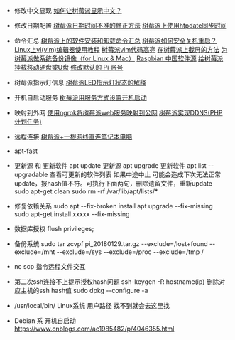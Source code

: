 - 修改中文显现
[如何让树莓派显示中文？](http://shumeipai.nxez.com/2016/03/13/how-to-make-raspberry-pi-display-chinese.html)
- 修改日期配置
[树莓派日期时间不准的修正方法](http://shumeipai.nxez.com/2015/06/28/raspberry-pi-date-and-time-correction-method-allowed.html#more-1927)
[树莓派上使用htpdate同步时间](http://shumeipai.nxez.com/2015/02/13/using-htpdate-on-raspberry-pi.html#more-1522)

- 命令汇总
[树莓派上的软件安装和卸载命令汇总](http://shumeipai.nxez.com/2015/01/03/raspberry-pi-software-installation-and-uninstallation-command.html#more-1452)
[树莓派如何安全关机重启？](http://shumeipai.nxez.com/2013/08/25/raspberry-pi-how-to-safely-shutdown-restart.html)
[Linux上vi(vim)编辑器使用教程](http://shumeipai.nxez.com/2013/12/26/linux-on-vim-editor-tutorials.html)
[树莓派vim代码高亮](http://shumeipai.nxez.com/2014/09/06/raspberry-pi-vim-code-highlighting.html)
[在树莓派上截屏的方法](http://shumeipai.nxez.com/2014/11/17/raspberry-pi-taking-screenshots-with-scrot.html)
[为树莓派做系统备份镜像（for Linux & Mac）](http://shumeipai.nxez.com/2014/06/01/do-system-backup-image-of-raspberry-pi-for-linux-or-mac.html)
[Raspbian 中国软件源](http://shumeipai.nxez.com/2013/08/31/raspbian-chinese-software-source.html)
[给树莓派挂载移动硬盘或U盘](http://shumeipai.nxez.com/2013/09/08/raspberry-pi-to-mount-the-removable-hard-disk.html)
[修改默认的 Pi 账号](http://shumeipai.nxez.com/2013/08/27/pi-modify-the-default-account.html)
- 树莓派指示灯信息
[树莓派LED指示灯状态的解释](http://shumeipai.nxez.com/2014/09/30/raspberry-pi-led-status-detail.html)
- 开机自启动服务
[树莓派用服务方式设置开机启动](http://shumeipai.nxez.com/2017/05/17/raspberry-pi-service-python-script-start-on-boot.html)
- 映射到外网
[使用ngrok将树莓派web服务映射到公网](http://shumeipai.nxez.com/2014/01/04/the-raspberry-pi-using-ngrok-web-mapping-services-to-the-public-network.html)
[树莓派实现DDNS(PHP计划任务)](http://shumeipai.nxez.com/2013/11/15/raspberry-pi-ddns-php-scheduled-tasks.html)
- 远程连接
[树莓派+一根网线直连笔记本电脑](http://shumeipai.nxez.com/2013/10/15/raspberry-pi-and-a-network-cable-directly-connected-laptop.html)

- apt-fast

- 更新源 和 更新软件
apt update 更新源
apt upgrade 更新软件
apt list --upgradable 查看可更新的软件列表
如果中途中止 可能会造成下次无法正常update，报hash值不符。可执行下面两句，删除遗留文件，重新update
sudo apt-get clean
sudo rm -rf /var/lib/apt/lists/*
- 修复依赖关系
sudo apt --fix-broken install
apt upgrade --fix-missing
sudo apt-get install xxxxx   --fix-missing
- 数据库授权 flush privileges;

- 备份系统
sudo tar zcvpf pi_20180129.tar.gz  --exclude=/lost+found --exclude=/mnt --exclude=/sys --exclude=/proc --exclude=/tmp /

- nc scp 指令远程文件交互

- 第二次ssh连接不上提示授权hash问题
ssh-keygen -R hostname(ip) 删除对应主机的ssh hash值
sudo dpkg --configure -a

- /usr/local/bin/ 
Linux系统 用户路径 找不到就会去这里找

- Debian 系 开机自启动
https://www.cnblogs.com/ac1985482/p/4046355.html
